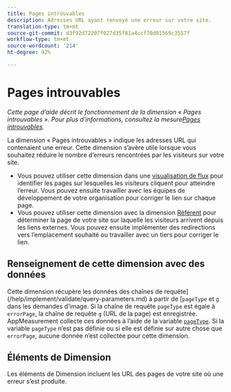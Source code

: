 ```yaml
---
title: Pages introuvables
description: Adresses URL ayant renvoyé une erreur sur votre site.
translation-type: tm+mt
source-git-commit: d3f92d72207f027d35f81a4ccf70d01569c3557f
workflow-type: tm+mt
source-wordcount: '214'
ht-degree: 92%

---
```



# Pages introuvables

*Cette page d’aide décrit le fonctionnement de la dimension « Pages introuvables ». Pour plus d’informations, consultez la mesure[Pages introuvables](../metrics/pages-not-found.md).*

La dimension « Pages introuvables » indique les adresses URL qui contenaient une erreur. Cette dimension s’avère utile lorsque vous souhaitez réduire le nombre d’erreurs rencontrées par les visiteurs sur votre site.

* Vous pouvez utiliser cette dimension dans une [visualisation de flux](/help/analyze/analysis-workspace/visualizations/c-flow/flow.md) pour identifier les pages sur lesquelles les visiteurs cliquent pour atteindre l’erreur. Vous pouvez ensuite travailler avec les équipes de développement de votre organisation pour corriger le lien sur chaque page.
* Vous pouvez utiliser cette dimension avec la dimension [Référent](referrer.md) pour déterminer la page de votre site sur laquelle les visiteurs arrivent depuis les liens externes. Vous pouvez ensuite implémenter des redirections vers l’emplacement souhaité ou travailler avec un tiers pour corriger le lien.

## Renseignement de cette dimension avec des données

Cette dimension récupère les données des chaînes de requête](/help/implement/validate/query-parameters.md) à partir de [`pageType` et `g` dans les demandes d’image. Si la chaîne de requête `pageType` est égale à `errorPage`, la chaîne de requête `g` (URL de la page) est enregistrée. AppMeasurement collecte ces données à l’aide de la variable [`pageType`](/help/implement/vars/page-vars/pagetype.md). Si la variable `pageType` n’est pas définie ou si elle est définie sur autre chose que `errorPage`, aucune donnée n’est collectée pour cette dimension.

## Éléments de Dimension

Les éléments de Dimension incluent les URL des pages de votre site où une erreur s’est produite.
